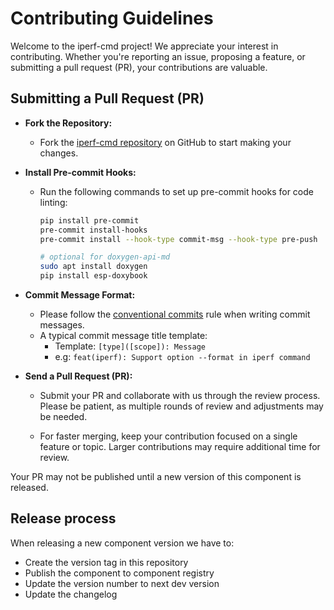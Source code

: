 # Contributing Guidelines

Welcome to the iperf-cmd project! We appreciate your interest in contributing. Whether you're reporting an issue, proposing a feature, or submitting a pull request (PR), your contributions are valuable.

## Submitting a Pull Request (PR)

- **Fork the Repository:**
  - Fork the [iperf-cmd repository](https://github.com/espressif/iperf-cmd) on GitHub to start making your changes.

- **Install Pre-commit Hooks:**
  - Run the following commands to set up pre-commit hooks for code linting:

    ```bash
    pip install pre-commit
    pre-commit install-hooks
    pre-commit install --hook-type commit-msg --hook-type pre-push

    # optional for doxygen-api-md
    sudo apt install doxygen
    pip install esp-doxybook
    ```

- **Commit Message Format:**
  - Please follow the [conventional commits](https://www.conventionalcommits.org/en/v1.0.0/) rule when writing commit messages.
  - A typical commit message title template:
    - Template: `[type]([scope]): Message`
    - e.g: `feat(iperf): Support option --format in iperf command`

- **Send a Pull Request (PR):**

  - Submit your PR and collaborate with us through the review process. Please be patient, as multiple rounds of review and adjustments may be needed.

  - For faster merging, keep your contribution focused on a single feature or topic. Larger contributions may require additional time for review.


Your PR may not be published until a new version of this component is released.

## Release process

When releasing a new component version we have to:

* Create the version tag in this repository
* Publish the component to component registry
* Update the version number to next dev version
* Update the changelog
